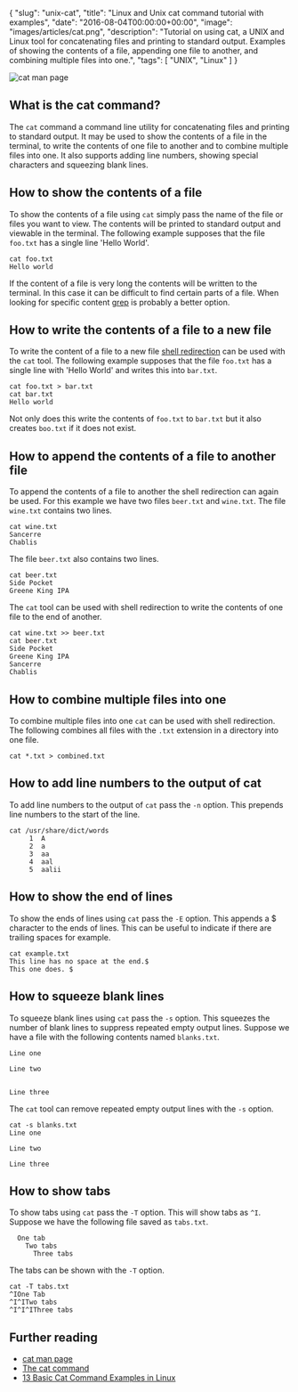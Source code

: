 {
  "slug": "unix-cat",
  "title": "Linux and Unix cat command tutorial with examples",
  "date": "2016-08-04T00:00:00+00:00",
  "image": "images/articles/cat.png",
  "description": "Tutorial on using cat, a UNIX and Linux tool for concatenating files and printing to standard output. Examples of showing the contents of a file, appending one file to another, and combining multiple files into one.",
  "tags": [
    "UNIX",
    "Linux"
  ]
}

![cat man page][6]

## What is the cat command?

The `cat` command a command line utility for concatenating files and printing to standard output. It may be used to show the contents of a file in the terminal, to write the contents of one file to another and to combine multiple files into one. It also supports adding line numbers, showing special characters and squeezing blank lines.

## How to show the contents of a file

To show the contents of a file using `cat` simply pass the name of the file or files you want to view. The contents will be printed to standard output and viewable in the terminal. The following example supposes that the file `foo.txt` has a single line 'Hello World'. 

    cat foo.txt
    Hello world

If the content of a file is very long the contents will be written to the terminal. In this case it can be difficult to find certain parts of a file. When looking for specific content [grep][1] is probably a better option.

## How to write the contents of a file to a new file

To write the content of a file to a new file [shell redirection][5] can be used with the `cat` tool. The following example supposes that the file `foo.txt` has a single line with 'Hello World' and writes this into `bar.txt`.

    cat foo.txt > bar.txt
    cat bar.txt
    Hello world

Not only does this write the contents of `foo.txt` to `bar.txt` but it also creates `boo.txt` if it does not exist.

## How to append the contents of a file to another file

To append the contents of a file to another the shell redirection can again be used. For this example we have two files `beer.txt` and `wine.txt`. The file `wine.txt` contains two lines.

    cat wine.txt
    Sancerre
    Chablis

The file `beer.txt` also contains two lines.

    cat beer.txt
    Side Pocket
    Greene King IPA

The `cat` tool can be used with shell redirection to write the contents of one file to the end of another.
    
    cat wine.txt >> beer.txt
    cat beer.txt
    Side Pocket
    Greene King IPA
    Sancerre
    Chablis

## How to combine multiple files into one

To combine multiple files into one `cat` can be used with shell redirection. The following combines all files with the `.txt` extension in a directory into one file.

    cat *.txt > combined.txt

## How to add line numbers to the output of cat

To add line numbers to the output of `cat` pass the `-n` option. This prepends line numbers to the start of the line.

    cat /usr/share/dict/words
         1  A
         2  a
         3  aa
         4  aal
         5  aalii

## How to show the end of lines

To show the ends of lines using `cat` pass the `-E` option. This appends a $ character to the ends of lines. This can be useful to indicate if there are trailing spaces for example.

    cat example.txt
    This line has no space at the end.$
    This one does. $

## How to squeeze blank lines

To squeeze blank lines using `cat` pass the `-s` option. This squeezes the number of blank lines to suppress repeated empty output lines. Suppose we have a file with the following contents named `blanks.txt`.

    Line one

    Line two


    Line three

The `cat` tool can remove repeated empty output lines with the `-s` option.

    cat -s blanks.txt
    Line one

    Line two

    Line three    

## How to show tabs

To show tabs using `cat` pass the `-T` option. This will show tabs as `^I`. Suppose we have the following file saved as `tabs.txt`.

      One tab
        Two tabs
          Three tabs

The tabs can be shown with the `-T` option.

    cat -T tabs.txt
    ^IOne Tab
    ^I^ITwo tabs
    ^I^I^IThree tabs

## Further reading

* [cat man page][2]
* [The cat command][3]
* [13 Basic Cat Command Examples in Linux][4]

[1]: /unix-grep/
[2]: http://linux.die.net/man/1/cat
[3]: http://www.linfo.org/cat.html
[4]: http://www.tecmint.com/13-basic-cat-command-examples-in-linux/
[5]: http://www.tldp.org/LDP/abs/html/io-redirection.html
[6]: /images/articles/cat.png

